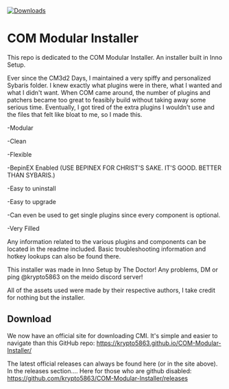 [![Downloads](https://img.shields.io/github/downloads/krypto5863/COM-Modular-Installer/total.svg?style=flat)](https://github.com/krypto5863/COM-Modular-Installer/releases)
# COM Modular Installer
This repo is dedicated to the COM Modular Installer. An installer built in Inno Setup.

Ever since the CM3d2 Days, I maintained a very spiffy and personalized Sybaris folder. I knew exactly what plugins were in there, what I wanted and what I didn't want. When COM came around, the number of plugins and patchers became too great to feasibly build without taking away some serious time. Eventually, I got tired of the extra plugins I wouldn't use and the files that felt like bloat to me, so I made this.

-Modular

-Clean

-Flexible

-BepinEX Enabled (USE BEPINEX FOR CHRIST'S SAKE. IT'S GOOD. BETTER THAN SYBARIS.)

-Easy to uninstall

-Easy to upgrade

-Can even be used to get single plugins since every component is optional.

-Very Filled

Any information related to the various plugins and components can be located in the readme included. Basic troubleshooting information and hotkey lookups can also be found there.

This installer was made in Inno Setup by The Doctor! Any problems, DM or ping @krypto5863 on the meido discord server!

All of the assets used were made by their respective authors, I take credit for nothing but the installer.

## Download ##
We now have an official site for downloading CMI. It's simple and easier to navigate than this GitHub repo: https://krypto5863.github.io/COM-Modular-Installer/

The latest official releases can always be found here (or in the site above). In the releases section.... Here for those who are github disabled: https://github.com/krypto5863/COM-Modular-Installer/releases
